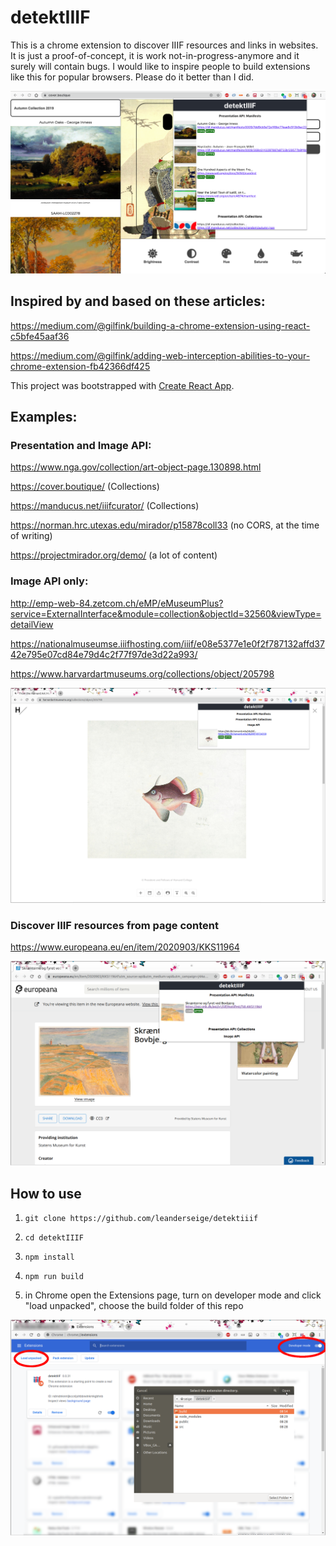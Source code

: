 # detektIIIF

This is a chrome extension to discover IIIF resources and links in websites. It is just a proof-of-concept, it is work not-in-progress-anymore and it surely will contain bugs. I would like to inspire people to build extensions like this for popular browsers. Please do it better than I did.

![Screenshot](detektiiif.png)

## Inspired by and based on these articles:

https://medium.com/@gilfink/building-a-chrome-extension-using-react-c5bfe45aaf36

https://medium.com/@gilfink/adding-web-interception-abilities-to-your-chrome-extension-fb42366df425

This project was bootstrapped with [Create React App](https://github.com/facebook/create-react-app).


## Examples:

### Presentation and Image API:

https://www.nga.gov/collection/art-object-page.130898.html

https://cover.boutique/ (Collections)

https://manducus.net/iiifcurator/ (Collections)

https://norman.hrc.utexas.edu/mirador/p15878coll33 (no CORS, at the time of writing)

https://projectmirador.org/demo/ (a lot of content)

### Image API only:

http://emp-web-84.zetcom.ch/eMP/eMuseumPlus?service=ExternalInterface&module=collection&objectId=32560&viewType=detailView

https://nationalmuseumse.iiifhosting.com/iiif/e08e5377e1e0f2f787132affd3742e795e07cd84e79d4c2f77f97de3d22a993/

https://www.harvardartmuseums.org/collections/object/205798

![Screenshot](detektiiif2.png)

### Discover IIIF resources from page content

https://www.europeana.eu/en/item/2020903/KKS11964

![Screenshot](detektiiif3.png)

## How to use

1. ```git clone https://github.com/leanderseige/detektiiif```

2. ```cd detektIIIF```

3. ```npm install```

4. ```npm run build```

5. in Chrome open the Extensions page, turn on developer mode and click "load unpacked", choose the build folder of this repo

![Screenshot](extensions2.png)
